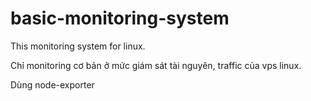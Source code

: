# basic-monitoring-system

This monitoring system for linux.

Chỉ monitoring cơ bản ở mức giám sát tài nguyên, traffic của vps linux.

Dùng node-exporter
